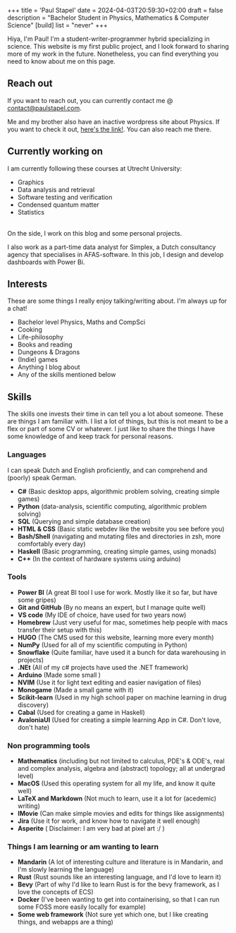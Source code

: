 +++
title = 'Paul Stapel'
date = 2024-04-03T20:59:30+02:00
draft = false
description = "Bachelor Student in Physics, Mathematics & Computer Science"
[build] 
    list = "never" 
+++

Hiya, I'm Paul! I'm a student-writer-programmer hybrid specializing in science. This website is my first public project, and I look forward to sharing more of my work in the future. Nonetheless, you can find everything you need to know about me on this page. 

## Reach out
If you want to reach out, you can currently contact me @ <contact@paulstapel.com>.

Me and my brother also have an inactive wordpress site about Physics. If you want to check it out, [here's the link!](https://phyzards.com). You can also reach me there. 

## Currently working on
I am currently following these courses at Utrecht University: 
* Graphics
* Data analysis and retrieval
* Software testing and verification
* Condensed quantum matter
* Statistics

\
On the side, I work on this blog and some personal projects.

I also work as a part-time data analyst for Simplex, a Dutch consultancy agency that specialises in AFAS-software. In this job, I design and develop dashboards with Power Bi.

## Interests
These are some things I really enjoy talking/writing about. I'm always up for a chat!
* Bachelor level Physics, Maths and CompSci
* Cooking 
* Life-philosophy 
* Books and reading
* Dungeons & Dragons
* (Indie) games
* Anything I blog about
* Any of the skills mentioned below

## Skills
The skills one invests their time in can tell you a lot about someone. These are things I am familiar with. I list a lot of things, but this is not meant to be a flex or part of some CV or whatever. I just like to share the things I have some knowledge of and keep track for personal reasons. 

### Languages
I can speak Dutch and English proficiently, and can comprehend and (poorly) speak German.
* **C#** (Basic desktop apps, algorithmic problem solving, creating simple games)
* **Python** (data-analysis, scientific computing, algorithmic problem solving)
* **SQL** (Querying and simple database creation)
* **HTML & CSS** (Basic static webdev like the website you see before you)
* **Bash/Shell** (navigating and mutating files and directories in zsh, more comfortably every day)
* **Haskell** (Basic programming, creating simple games, using monads)
* **C++** (In the context of hardware systems using arduino)

### Tools
* **Power BI** (A great BI tool I use for work. Mostly like it so far, but have some gripes)
* **Git and GitHub** (By no means an expert, but I manage quite well)
* **VS code** (My IDE of choice, have used for two years now)
* **Homebrew** (Just very useful for mac, sometimes help people with macs transfer their setup with this)
* **HUGO** (The CMS used for this website, learning more every month)
* **NumPy** (Used for all of my scientific computing in Python)
* **Snowflake** (Quite familiar, have used it a bunch for data warehousing in projects)
* **.NEt** (All of my c# projects have used the .NET framework)
* **Arduino** (Made some small )
* **NVIM** (Use it for light text editing and easier navigation of files)
* **Monogame** (Made a small game with it)
* **Scikit-learn** (Used in my high school paper on machine learning in drug discovery)
* **Cabal** (Used for creating a game in Haskell)
* **AvaloniaUI** (Used for creating a simple learning App in C#. Don't love, don't hate)

### Non programming tools
* **Mathematics** (including but not limited to calculus, PDE's & ODE's, real and complex analysis, algebra and (abstract) topology; all at undergrad level)
* **MacOS** (Used this operating system for all my life, and know it quite well)   
* **LaTeX and Markdown** (Not much to learn, use it a lot for (acedemic) writing)
* **IMovie** (Can make simple movies and edits for things like assignments)
* **Jira** (Use it for work, and know how to navigate it well enough)
* **Asperite** ( Disclaimer: I am very bad at pixel art :/ )

### Things I am learning or am wanting to learn
* **Mandarin** (A lot of interesting culture and literature is in Mandarin, and I'm slowly learning the language) 
* **Rust** (Rust sounds like an interesting language, and I'd love to learn it)
* **Bevy** (Part of why I'd like to learn Rust is for the bevy framework, as I love the concepts of ECS)
* **Docker** (I've been wanting to get into containerising, so that I can run some FOSS more easily locally for example)
* **Some web framework** (Not sure yet which one, but I like creating things, and webapps are a thing)